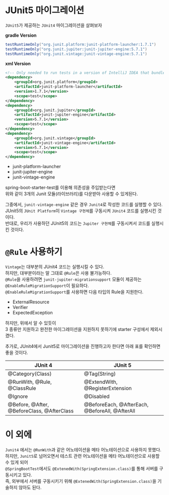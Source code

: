 # JUnit5 마이그레이션
`JUnit5`가 제공하는 `JUnit4` 마이그레이션을 살펴보자   

**gradle Version**
```gradle
testRuntimeOnly("org.junit.platform:junit-platform-launcher:1.7.1")
testRuntimeOnly("org.junit.jupiter:junit-jupiter-engine:5.7.1")
testRuntimeOnly("org.junit.vintage:junit-vintage-engine:5.7.1")
```

**xml Version**
```xml
<!-- Only needed to run tests in a version of IntelliJ IDEA that bundles older versions -->
<dependency>
    <groupId>org.junit.platform</groupId>
    <artifactId>junit-platform-launcher</artifactId>
    <version>1.7.1</version>
    <scope>test</scope>
</dependency>
<dependency>
    <groupId>org.junit.jupiter</groupId>
    <artifactId>junit-jupiter-engine</artifactId>
    <version>5.7.1</version>
    <scope>test</scope>
</dependency>
<dependency>
    <groupId>org.junit.vintage</groupId>
    <artifactId>junit-vintage-engine</artifactId>
    <version>5.7.1</version>
    <scope>test</scope>
</dependency>
```

* junit-platform-launcher
* junit-jupiter-engine
* junit-vintage-engine
  
spring-boot-starter-test를 이용해 의존성을 주입받는다면       
위와 같이 3개의 Junit 모듈(라이브러리)를 다운받아 사용할 수 있게된다.      
           
그중에서, `junit-vintage-engine` 같은 경우 `Junit4`로 작성한 코드를 실행할 수 있다.            
JUnit5의 `JUnit Platform`이 `Vintage 구현체`를 구동시켜 `JUnit4` 코드를 실행시킨 것이다.      
반대로, 우리가 사용하던 JUnit5의 코드는 `Jupiter 구현체`를 구동시켜서 코드를 실행시킨 것이다.      

# `@Rule` 사용하기  
`Vintage`는 대부분의 JUnit4 코드는 실행시킬 수 있다.          
하지만, 대부분이라는 말 그대로 `@Rule`은 사용 불가능하다.            
`@Rule`을 사용하려면 `junit-jupiter-migrationsupport` 모듈이 제공하는 `@EnableRuleMigrationSupport`이 필요하다.             
`@EnableRuleMigrationSupport`를 사용하면 다음 타입의 Rule을 지원한다.     
     
* ExternalResource    
* Verifier   
* ExpectedException   
        
하지만, 위에서 알 수 있듯이       
3 종류만 지원하고 완전한 마이그레이션을 지원하지 못하기에 starter 구성에서 제외시켰다.            
      
추가로, JUnit4에서 Junit5로 마이그레이션을 진행하고자 한다면 아래 표를 확인하면 좋을 것이다.   

|JUnit 4|JUnit 5|
|-------|-------|
|@Category(Class)|@Tag(String)|
|@RunWith, @Rule, @ClassRule|@ExtendWith, @RegisterExtension|
|@Ignore|@Disabled|
|@Before, @After, @BeforeClass, @AfterClass|@BeforeEach, @AfterEach, @BeforeAll, @AfterAll|
 
# 이 외에      
`Junit4` 에서는 `@RunWith`과 같은 어노테이션을 메타 어노테이션으로 사용하지 못했다.        
하지만, `Junit5`로 넘어오면서 테스트 관련 어노테이션을 메타 어노테이션으로 사용할 수 있게 되어     
`@SpringBootTest`에서도 `@ExtenedWith(SpringExtension.class)`를 통해 서버를 구동시키고 있다.    
즉, 외부에서 서버를 구동시키기 위해 `@ExtenedWith(SpringExtension.class)`을 기술하지 않아도 된다.   



